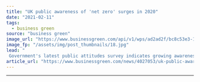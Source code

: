 ```yaml
---
title: "UK public awareness of 'net zero' surges in 2020"
date: "2021-02-11"
tags: 
  - business green
source: "business green"
image_url: "https://www.businessgreen.com/api/v1/wps/ad2ad2f/bc8c53e3-1ad1-4d6c-9b76-d9b252eeb8be/2/Boris-Johnson-COP26-launch-185x114.jpg"
image_fp: "/assets/img/post_thumbnails/18.jpg"
lead: "
 Government's latest public attitudes survey indicates growing awareness of the net zero concept, although deeper understanding of the changes needed to deliver full decarbonisation remains scarce ..."
article_url: "https://www.businessgreen.com/news/4027053/uk-public-awareness-net-zero-surges-2020"
---
```


---
